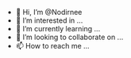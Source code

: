 - 👋 Hi, I’m @Nodirnee
- 👀 I’m interested in ...
- 🌱 I’m currently learning ...
- 💞️ I’m looking to collaborate on ...
- 📫 How to reach me ...

<!---
Nodirnee/Nodirnee is a ✨ special ✨ repository because its `README.md` (this file) appears on your GitHub profile.
You can click the Preview link to take a look at your changes.
--->
